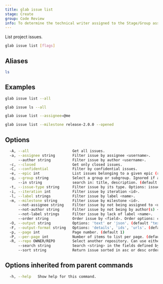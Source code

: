 ```yaml
---
title: glab issue list
stage: Create
group: Code Review
info: To determine the technical writer assigned to the Stage/Group associated with this page, see https://about.gitlab.com/handbook/product/ux/technical-writing/#assignments
---
```


<!--
This documentation is auto generated by a script.
Please do not edit this file directly. Run `make gen-docs` instead.
-->

List project issues.

```bash twoslash title="Terminal"
glab issue list [flags]
```

## Aliases

```bash twoslash title="Terminal"
ls
```

## Examples

```bash twoslash title="Terminal"
glab issue list --all

glab issue ls --all

glab issue list --assignee=@me

glab issue list --milestone release-2.0.0 --opened
```

## Options

```bash twoslash title="Terminal"
  -A, --all                    Get all issues.
  -a, --assignee string        Filter issue by assignee <username>.
      --author string          Filter issue by author <username>.
  -c, --closed                 Get only closed issues.
  -C, --confidential           Filter by confidential issues.
  -e, --epic int               List issues belonging to a given epic (requires --group, no pagination support).
  -g, --group string           Select a group or subgroup. Ignored if a repo argument is set.
      --in string              search in: title, description. (default "title,description")
  -t, --issue-type string      Filter issue by its type. Options: issue, incident, test_case.
  -i, --iteration int          Filter issue by iteration <id>.
  -l, --label strings          Filter issue by label <name>.
  -m, --milestone string       Filter issue by milestone <id>.
      --not-assignee string    Filter issue by not being assigned to <username>.
      --not-author string      Filter issue by not being by author(s) <username>.
      --not-label strings      Filter issue by lack of label <name>.
      --order string           Order issue by <field>. Order options: created_at, updated_at, priority, due_date, relative_position, label_priority, milestone_due, popularity, weight. (default "created_at")
  -O, --output string          Options: 'text' or 'json'. (default "text")
  -F, --output-format string   Options: 'details', 'ids', 'urls'. (default "details")
  -p, --page int               Page number. (default 1)
  -P, --per-page int           Number of items to list per page. (default 30)
  -R, --repo OWNER/REPO        Select another repository. Can use either OWNER/REPO or `GROUP/NAMESPACE/REPO` format. Also accepts full URL or Git URL.
      --search string          Search <string> in the fields defined by '--in'.
      --sort string            Return issue sorted in asc or desc order. (default "desc")
```

## Options inherited from parent commands

```bash twoslash title="Terminal"
  -h, --help   Show help for this command.
```
